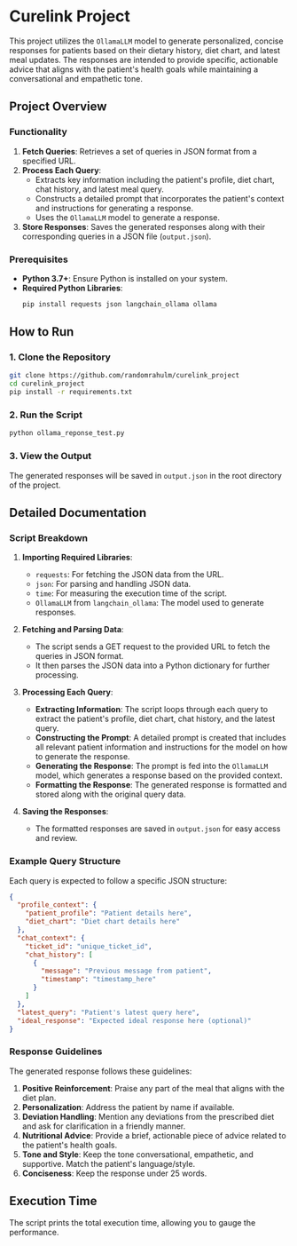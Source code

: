 

# Curelink Project

This project utilizes the `OllamaLLM` model to generate personalized, concise responses for patients based on their dietary history, diet chart, and latest meal updates. The responses are intended to provide specific, actionable advice that aligns with the patient's health goals while maintaining a conversational and empathetic tone.

## Project Overview

### Functionality

1. **Fetch Queries**: Retrieves a set of queries in JSON format from a specified URL.
2. **Process Each Query**:
   - Extracts key information including the patient's profile, diet chart, chat history, and latest meal query.
   - Constructs a detailed prompt that incorporates the patient's context and instructions for generating a response.
   - Uses the `OllamaLLM` model to generate a response.
3. **Store Responses**: Saves the generated responses along with their corresponding queries in a JSON file (`output.json`).

### Prerequisites

- **Python 3.7+**: Ensure Python is installed on your system.
- **Required Python Libraries**:
  ```bash
  pip install requests json langchain_ollama ollama
  ```

## How to Run

### 1. Clone the Repository

```bash
git clone https://github.com/randomrahulm/curelink_project
cd curelink_project
pip install -r requirements.txt
```

### 2. Run the Script

```bash
python ollama_reponse_test.py
```

### 3. View the Output

The generated responses will be saved in `output.json` in the root directory of the project.

## Detailed Documentation

### Script Breakdown

1. **Importing Required Libraries**:
   - `requests`: For fetching the JSON data from the URL.
   - `json`: For parsing and handling JSON data.
   - `time`: For measuring the execution time of the script.
   - `OllamaLLM` from `langchain_ollama`: The model used to generate responses.

2. **Fetching and Parsing Data**:
   - The script sends a GET request to the provided URL to fetch the queries in JSON format.
   - It then parses the JSON data into a Python dictionary for further processing.

3. **Processing Each Query**:
   - **Extracting Information**: The script loops through each query to extract the patient's profile, diet chart, chat history, and the latest query.
   - **Constructing the Prompt**: A detailed prompt is created that includes all relevant patient information and instructions for the model on how to generate the response.
   - **Generating the Response**: The prompt is fed into the `OllamaLLM` model, which generates a response based on the provided context.
   - **Formatting the Response**: The generated response is formatted and stored along with the original query data.

4. **Saving the Responses**:
   - The formatted responses are saved in `output.json` for easy access and review.

### Example Query Structure

Each query is expected to follow a specific JSON structure:

```json
{
  "profile_context": {
    "patient_profile": "Patient details here",
    "diet_chart": "Diet chart details here"
  },
  "chat_context": {
    "ticket_id": "unique_ticket_id",
    "chat_history": [
      {
        "message": "Previous message from patient",
        "timestamp": "timestamp_here"
      }
    ]
  },
  "latest_query": "Patient's latest query here",
  "ideal_response": "Expected ideal response here (optional)"
}
```

### Response Guidelines

The generated response follows these guidelines:

1. **Positive Reinforcement**: Praise any part of the meal that aligns with the diet plan.
2. **Personalization**: Address the patient by name if available.
3. **Deviation Handling**: Mention any deviations from the prescribed diet and ask for clarification in a friendly manner.
4. **Nutritional Advice**: Provide a brief, actionable piece of advice related to the patient's health goals.
5. **Tone and Style**: Keep the tone conversational, empathetic, and supportive. Match the patient's language/style.
6. **Conciseness**: Keep the response under 25 words.

## Execution Time

The script prints the total execution time, allowing you to gauge the performance.

